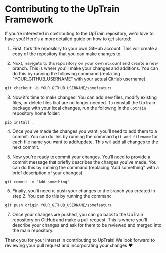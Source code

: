 # Contributing to the UpTrain Framework


If you're interested in contributing to the UpTrain repository, we'd love to have you! Here's a more detailed guide on how to get started:

1. First, fork the repository to your own GitHub account. This will create a copy of the repository that you can make changes to.

2. Next, navigate to the repository on your own account and create a new branch. This is where you'll make your changes and additions. You can do this by running the following command (replacing "YOUR_GITHUB_USERNAME" with your actual GitHub username)
```console
git checkout -b YOUR_GITHUB_USERNAME/somefeature
```

3. Now it's time to make changes! You can add new files, modify existing files, or delete files that are no longer needed. To reinstall the UpTrain package with your local changes, run the following in the `uptrain` repository home folder: 
```console
pip install .
```

4. Once you've made the changes you want, you'll need to add them to a commit. You can do this by running the command `git add filename` for each file name you want to add/update. This will add all changes to the next commit.

5. Now you're ready to commit your changes. You'll need to provide a commit message that briefly describes the changes you've made. You can do this by running the command (replacing "Add something" with a brief description of your changes)
```console
git commit -m 'Add something'
```

6. Finally, you'll need to push your changes to the branch you created in step 2. You can do this by running the command 
```console
git push origin YOUR_GITHUB_USERNAME/somefeature
```

7. Once your changes are pushed, you can go back to the UpTrain repository on GitHub and make a pull request. This is where you'll describe your changes and ask for them to be reviewed and merged into the main repository.

Thank you for your interest in contributing to UpTrain! We look forward to reviewing your pull request and incorporating your changes ❤️




